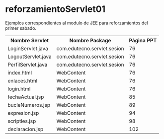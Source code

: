 # reforzamientoServlet01
Ejemplos correspondientes al modulo de JEE para reforzamientos del primer sabado.

<table>
  <tr>
    <th>Nombre Servlet</th>
    <th>Nombre Package</th>
    <th>Página PPT</th>
  </tr>
  <tr>
    <td>LoginServlet.java</td>
    <td>com.edutecno.servlet.sesion</td>
    <td>76</td>
  </tr>
  <tr>
    <td>LogoutServlet.java</td>
    <td>com.edutecno.servlet.sesion</td>
    <td>76</td>
  </tr>
  <tr>
    <td>PerfilServlet.java</td>
    <td>com.edutecno.servlet.sesion</td>
    <td>76</td>
  </tr>
  <tr>
    <td>index.html</td>
    <td>WebContent</td>
    <td>76</td>
  </tr>
  <tr>
    <td>enlaces.html</td>
    <td>WebContent</td>
    <td>76</td>
  </tr>
  <tr>
    <td>login.html</td>
    <td>WebContent</td>
    <td>76</td>
  </tr>
  <tr>
    <td>fechaActual.jsp</td>
    <td>WebContent</td>
    <td>85</td>
  </tr>
  <tr>
    <td>bucleNumeros.jsp</td>
    <td>WebContent</td>
    <td>89</td>
  </tr>
  <tr>
    <td>expresion.jsp</td>
    <td>WebContent</td>
    <td>94</td>
  </tr>
  <tr>
    <td>scriptles.jsp</td>
    <td>WebContent</td>
    <td>98</td>
  </tr>
  <tr>
    <td>declaracion.jsp</td>
    <td>WebContent</td>
    <td>102</td>
  </tr>
  
</table>

